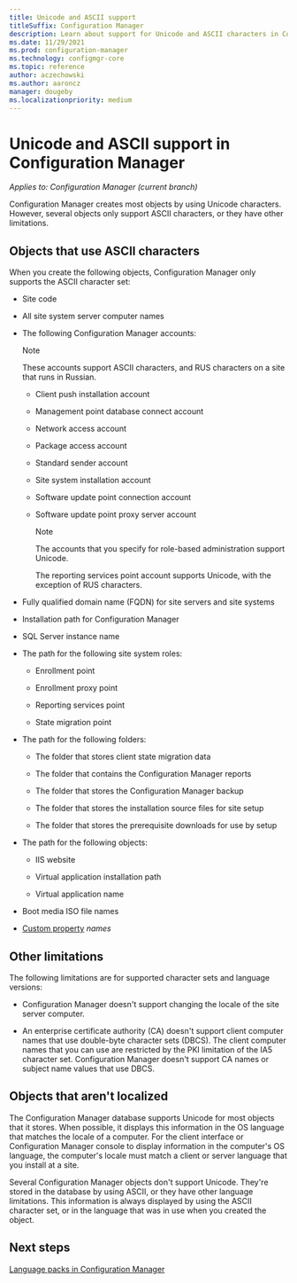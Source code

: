```yaml
---
title: Unicode and ASCII support
titleSuffix: Configuration Manager
description: Learn about support for Unicode and ASCII characters in Configuration Manager objects.
ms.date: 11/29/2021
ms.prod: configuration-manager
ms.technology: configmgr-core
ms.topic: reference
author: aczechowski
ms.author: aaroncz
manager: dougeby
ms.localizationpriority: medium
---
```


# Unicode and ASCII support in Configuration Manager

*Applies to: Configuration Manager (current branch)*

Configuration Manager creates most objects by using Unicode characters. However, several objects only support ASCII characters, or they have other limitations.

## Objects that use ASCII characters

When you create the following objects, Configuration Manager only supports the ASCII character set:

- Site code

- All site system server computer names

- The following Configuration Manager accounts:

    > [!NOTE]
    > These accounts support ASCII characters, and RUS characters on a site that runs in Russian.

  - Client push installation account

  - Management point database connect account

  - Network access account

  - Package access account

  - Standard sender account

  - Site system installation account

  - Software update point connection account

  - Software update point proxy server account

    > [!NOTE]
    > The accounts that you specify for role-based administration support Unicode.
    >
    > The reporting services point account supports Unicode, with the exception of RUS characters.

- Fully qualified domain name (FQDN) for site servers and site systems

- Installation path for Configuration Manager

- SQL Server instance name

- The path for the following site system roles:

  - Enrollment point

  - Enrollment proxy point

  - Reporting services point

  - State migration point

- The path for the following folders:

  - The folder that stores client state migration data

  - The folder that contains the Configuration Manager reports

  - The folder that stores the Configuration Manager backup

  - The folder that stores the installation source files for site setup

  - The folder that stores the prerequisite downloads for use by setup

- The path for the following objects:

  - IIS website

  - Virtual application installation path

  - Virtual application name

- Boot media ISO file names

- [Custom property](../../../develop/adminservice/custom-properties.md) _names_<!-- 12377169 -->

## Other limitations

The following limitations are for supported character sets and language versions:

- Configuration Manager doesn't support changing the locale of the site server computer.

- An enterprise certificate authority (CA) doesn't support client computer names that use double-byte character sets (DBCS). The client computer names that you can use are restricted by the PKI limitation of the IA5 character set. Configuration Manager doesn't support CA names or subject name values that use DBCS.

## Objects that aren't localized

The Configuration Manager database supports Unicode for most objects that it stores. When possible, it displays this information in the OS language that matches the locale of a computer. For the client interface or Configuration Manager console to display information in the computer's OS language, the computer's locale must match a client or server language that you install at a site.

Several Configuration Manager objects don't support Unicode. They're stored in the database by using ASCII, or they have other language limitations. This information is always displayed by using the ASCII character set, or in the language that was in use when you created the object.

## Next steps

[Language packs in Configuration Manager](../../servers/deploy/install/language-packs.md)
